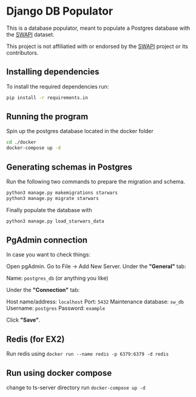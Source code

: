 # Django DB Populator

This is a database populator, meant to populate a Postgres database with the [SWAPI](https://github.com/Juriy/swapi) dataset.

This project is not affiliatied with or endorsed by the [SWAPI](https://github.com/Juriy/swapi) project or its contributors.

## Installing dependencies

To install the required dependencies run:

```sh
pip install -r requirements.in
```

## Running the program

Spin up the postgres database located in the docker folder

```sh
cd ./docker
docker-compose up -d
```

## Generating schemas in Postgres

Run the following two commands to prepare the migration and schema.

```sh
python3 manage.py makemigrations starwars
python3 manage.py migrate starwars
```

Finally populate the database with

```sh
python3 manage.py load_starwars_data
```

## PgAdmin connection

In case you want to check things:

Open pgAdmin.
Go to File → Add New Server.
Under the **"General"** tab:

Name: `postgres_db` (or anything you like)

Under the **"Connection"** tab:

Host name/address: `localhost`
Port: `5432`
Maintenance database: `sw_db`
Username: `postgres`
Password: `example`

Click **"Save"**.

## Redis (for EX2)

Run redis using
`docker run --name redis -p 6379:6379 -d redis`

## Run using docker compose

change to ts-server directory
run `docker-compose up -d`